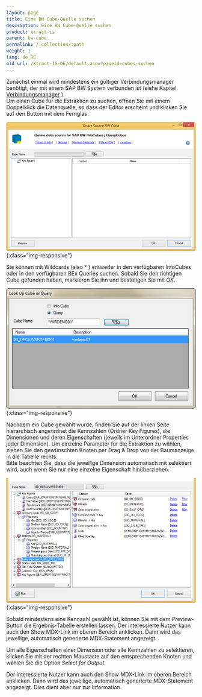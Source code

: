 ```yaml
---
layout: page
title: Eine BW Cube-Quelle suchen
description: Eine BW Cube-Quelle suchen
product: xtract-is
parent: bw-cube
permalink: /:collection/:path
weight: 1
lang: de_DE
old_url: /Xtract-IS-DE/default.aspx?pageid=cubes-suchen
---
```


Zunächst einmal wird mindestens ein gültiger Verbindungsmanager benötigt, der mit einem SAP BW System verbunden ist (siehe Kapitel [Verbindungsmanager](../sap-verbindung/verbindungsmanager) ).<br>
Um einen Cube für die Extraktion zu suchen, öffnen Sie mit einem Doppelklick die Datenquelle, so dass der Editor erscheint und klicken Sie auf den Button mit dem Fernglas.

![Bw-Cube-Data-Source](/img/content/Bw-Cube-Data-Source.jpg){:class="img-responsive"}

Sie können mit Wildcards (also * ) entweder in den verfügbaren InfoCubes oder in den verfügbaren BEx Queries suchen. Sobald Sie den richtigen Cube gefunden haben, markieren Sie ihn und bestätigen Sie mit *OK*.

![Query-LookUp](/img/content/Query-LookUp.png){:class="img-responsive"}

Nachdem ein Cube gewählt wurde, finden Sie auf der linken Seite hierarchisch angeordnet die Kennzahlen (Ordner Key Figures), die Dimensionen und deren Eigenschaften (jeweils im Unterordner Properties jeder Dimension). Um einzelne Parameter für die Extraktion zu wählen, ziehen Sie den gewünschten Knoten per Drag & Drop von der Baumanzeige in die Tabelle rechts.<br>
Bitte beachten Sie, dass die jeweilige Dimension automatisch mit selektiert wird, auch wenn Sie nur eine einzelne Eigenschaft hinüberziehen.

![Cube-Details](/img/content/Cube-Details.jpg){:class="img-responsive"}


Sobald mindestens eine Kennzahl gewählt ist, können Sie mit dem *Preview*-Button die Ergebnis-Tabelle erstellen lassen. Der interessierte Nutzer kann auch den Show MDX-Link im oberen Bereich anklicken. Dann wird das jeweilige, automatisch generierte MDX-Statement angezeigt.

Um alle Eigenschaften einer Dimension oder alle Kennzahlen zu selektieren, klicken Sie mit der rechten Maustaste auf den entsprechenden Knoten und wählen Sie die Option *Select for Output*.

Der interessierte Nutzer kann auch den Show MDX-Link im oberen Bereich anklicken. Dann wird das jeweilige, automatisch generierte MDX-Statement angezeigt. Dies dient aber nur zur Information.

